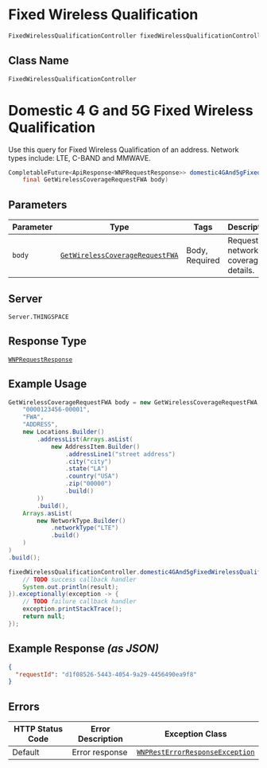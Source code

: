# Fixed Wireless Qualification

```java
FixedWirelessQualificationController fixedWirelessQualificationController = client.getFixedWirelessQualificationController();
```

## Class Name

`FixedWirelessQualificationController`


# Domestic 4 G and 5G Fixed Wireless Qualification

Use this query for Fixed Wireless Qualification of an address. Network types include: LTE, C-BAND and MMWAVE.

```java
CompletableFuture<ApiResponse<WNPRequestResponse>> domestic4GAnd5gFixedWirelessQualificationAsync(
    final GetWirelessCoverageRequestFWA body)
```

## Parameters

| Parameter | Type | Tags | Description |
|  --- | --- | --- | --- |
| `body` | [`GetWirelessCoverageRequestFWA`](../../doc/models/get-wireless-coverage-request-fwa.md) | Body, Required | Request for network coverage details. |

## Server

`Server.THINGSPACE`

## Response Type

[`WNPRequestResponse`](../../doc/models/wnp-request-response.md)

## Example Usage

```java
GetWirelessCoverageRequestFWA body = new GetWirelessCoverageRequestFWA.Builder(
    "0000123456-00001",
    "FWA",
    "ADDRESS",
    new Locations.Builder()
        .addressList(Arrays.asList(
            new AddressItem.Builder()
                .addressLine1("street address")
                .city("city")
                .state("LA")
                .country("USA")
                .zip("00000")
                .build()
        ))
        .build(),
    Arrays.asList(
        new NetworkType.Builder()
            .networkType("LTE")
            .build()
    )
)
.build();

fixedWirelessQualificationController.domestic4GAnd5gFixedWirelessQualificationAsync(body).thenAccept(result -> {
    // TODO success callback handler
    System.out.println(result);
}).exceptionally(exception -> {
    // TODO failure callback handler
    exception.printStackTrace();
    return null;
});
```

## Example Response *(as JSON)*

```json
{
  "requestId": "d1f08526-5443-4054-9a29-4456490ea9f8"
}
```

## Errors

| HTTP Status Code | Error Description | Exception Class |
|  --- | --- | --- |
| Default | Error response | [`WNPRestErrorResponseException`](../../doc/models/wnp-rest-error-response-exception.md) |

